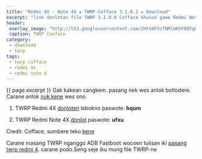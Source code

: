 ```yaml
---
title: "Redmi 4X - Note 4X ★ TWRP Cofface 3.1.0.1 ★ Download"
excerpt: "link donlotan file TWRP 3.1.0.0 Cofface khusus gawe Redmi Note 4X karo Redmi 4X"
header:
 overlay_image: "http://lh3.googleusercontent.com/2HtVAF5zfNMlmKhF0QYqCSr1rsstB1btNfdKl7WvGTcZkOSKCYNxdXwsSizx9VhiPg=w300"
 caption: TWRP Cooface
category:
 - download
 - twrp
tags:
 - twrp cofface
 - redmi 4x
 - redmi note 4
---
```

{{ page.excerpt }}
Gak kakean cangkem. pasang nek wes anlok botlodere. Carane anlok [nuk kene](/carane-unlock-bootloader-hape-xiaomi) wes ono.

1. TWRP Redmi 4X [donloten](http://pan.baidu.com/s/1cBxnFw ) lebokno paswote: **hqum**

2. TWRP Redmi Note 4X [donlot](htttp://pan.baidu.com/s/1pL4l1Ib) paswote: **ufxu**

Credit: Cofface, sumbere teko [kene](http://blog.cofface.com/archives/2373.html)

Carane masang TWRP nganggo ADB Fastboot wocoen tulisan iki [pasang twrp redmi 4](http://www.knoacc.org/2017/04/cara-twrp-cofface-xiaomi-redmi-4-prime-4a-root.html). carane podo.Seng seje iku mung file TWRP-ne
